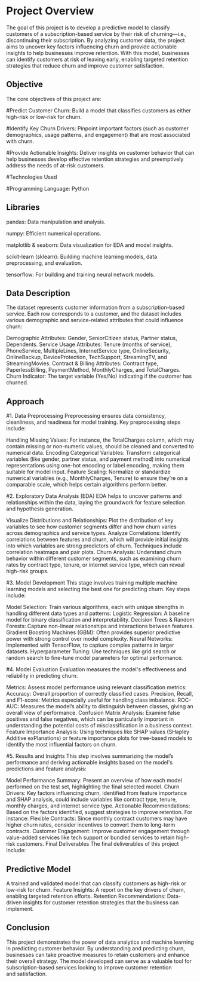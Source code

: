 <h1>Project Overview</h1>
The goal of this project is to develop a predictive model to classify customers of a subscription-based service by their risk of churning—i.e., discontinuing their subscription. By analyzing customer data, the project aims to uncover key factors influencing churn and provide actionable insights to help businesses improve retention. With this model, businesses can identify customers at risk of leaving early, enabling targeted retention strategies that reduce churn and improve customer satisfaction.

<h2>Objective</h2>
The core objectives of this project are:

#Predict Customer Churn: Build a model that classifies customers as either high-risk or low-risk for churn.

#Identify Key Churn Drivers: Pinpoint important factors (such as customer demographics, usage patterns, and engagement) that are most associated with churn.

#Provide Actionable Insights: Deliver insights on customer behavior that can help businesses develop effective retention strategies and preemptively address the needs of at-risk customers.

#Technologies Used

#Programming Language: Python

<h2>Libraries</h2>

pandas: Data manipulation and analysis.

numpy: Efficient numerical operations.

matplotlib & seaborn: Data visualization for EDA and model insights.

scikit-learn (sklearn): Building machine learning models, data preprocessing, and evaluation.

tensorflow: For building and training neural network models.

<h2>Data Description</h2>
The dataset represents customer information from a subscription-based service. Each row corresponds to a customer, and the dataset includes various demographic and service-related attributes that could influence churn:

Demographic Attributes: Gender, SeniorCitizen status, Partner status, Dependents.
Service Usage Attributes: Tenure (months of service), PhoneService, MultipleLines, InternetService type, OnlineSecurity, OnlineBackup, DeviceProtection, TechSupport, StreamingTV, and StreamingMovies.
Contract & Billing Attributes: Contract type, PaperlessBilling, PaymentMethod, MonthlyCharges, and TotalCharges.
Churn Indicator: The target variable (Yes/No) indicating if the customer has churned.
<h2>Approach</h2>
#1. Data Preprocessing
Preprocessing ensures data consistency, cleanliness, and readiness for model training. Key preprocessing steps include:

Handling Missing Values: For instance, the TotalCharges column, which may contain missing or non-numeric values, should be cleaned and converted to numerical data.
Encoding Categorical Variables: Transform categorical variables (like gender, partner status, and payment method) into numerical representations using one-hot encoding or label encoding, making them suitable for model input.
Feature Scaling: Normalize or standardize numerical variables (e.g., MonthlyCharges, Tenure) to ensure they’re on a comparable scale, which helps certain algorithms perform better.

#2. Exploratory Data Analysis (EDA)
EDA helps to uncover patterns and relationships within the data, laying the groundwork for feature selection and hypothesis generation.

Visualize Distributions and Relationships: Plot the distribution of key variables to see how customer segments differ and how churn varies across demographics and service types.
Analyze Correlations: Identify correlations between features and churn, which will provide initial insights into which variables are strong predictors of churn. Techniques include correlation heatmaps and pair plots.
Churn Analysis: Understand churn behavior within different customer segments, such as examining churn rates by contract type, tenure, or internet service type, which can reveal high-risk groups.

#3. Model Development
This stage involves training multiple machine learning models and selecting the best one for predicting churn. Key steps include:

Model Selection: Train various algorithms, each with unique strengths in handling different data types and patterns:
Logistic Regression: A baseline model for binary classification and interpretability.
Decision Trees & Random Forests: Capture non-linear relationships and interactions between features.
Gradient Boosting Machines (GBM): Often provides superior predictive power with strong control over model complexity.
Neural Networks: Implemented with TensorFlow, to capture complex patterns in larger datasets.
Hyperparameter Tuning: Use techniques like grid search or random search to fine-tune model parameters for optimal performance.

#4. Model Evaluation
Evaluation measures the model's effectiveness and reliability in predicting churn.

Metrics: Assess model performance using relevant classification metrics:
Accuracy: Overall proportion of correctly classified cases.
Precision, Recall, and F1-score: Metrics especially useful for handling class imbalance.
ROC-AUC: Measures the model’s ability to distinguish between classes, giving an overall view of performance.
Confusion Matrix Analysis: Examine false positives and false negatives, which can be particularly important in understanding the potential costs of misclassification in a business context.
Feature Importance Analysis: Using techniques like SHAP values (SHapley Additive exPlanations) or feature importance plots for tree-based models to identify the most influential factors on churn.

#5. Results and Insights
This step involves summarizing the model’s performance and deriving actionable insights based on the model's predictions and feature analysis:

Model Performance Summary: Present an overview of how each model performed on the test set, highlighting the final selected model.
Churn Drivers: Key factors influencing churn, identified from feature importance and SHAP analysis, could include variables like contract type, tenure, monthly charges, and internet service type.
Actionable Recommendations: Based on the factors identified, suggest strategies to improve retention. For instance:
Flexible Contracts: Since monthly contract customers may have higher churn rates, consider incentives to convert them to long-term contracts.
Customer Engagement: Improve customer engagement through value-added services like tech support or bundled services to retain high-risk customers.
Final Deliverables
The final deliverables of this project include:

<h2>Predictive Model</h2> A trained and validated model that can classify customers as high-risk or low-risk for churn.
Feature Insights: A report on the key drivers of churn, enabling targeted retention efforts.
Retention Recommendations: Data-driven insights for customer retention strategies that the business can implement.

<h2>Conclusion</h2>
This project demonstrates the power of data analytics and machine learning in predicting customer behavior. By understanding and predicting churn, businesses can take proactive measures to retain customers and enhance their overall strategy. The model developed can serve as a valuable tool for subscription-based services looking to improve customer retention and satisfaction.
